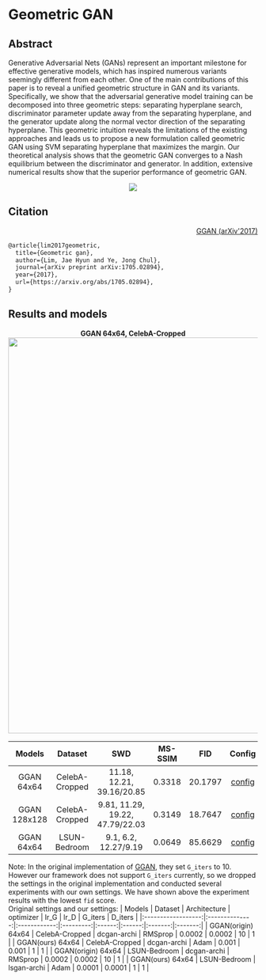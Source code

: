 # Geometric GAN

## Abstract

<!-- [ABSTRACT] -->

Generative Adversarial Nets (GANs) represent an important milestone for effective generative models, which has inspired numerous variants seemingly different from each other. One of the main contributions of this paper is to reveal a unified geometric structure in GAN and its variants. Specifically, we show that the adversarial generative model training can be decomposed into three geometric steps: separating hyperplane search, discriminator parameter update away from the separating hyperplane, and the generator update along the normal vector direction of the separating hyperplane. This geometric intuition reveals the limitations of the existing approaches and leads us to propose a new formulation called geometric GAN using SVM separating hyperplane that maximizes the margin. Our theoretical analysis shows that the geometric GAN converges to a Nash equilibrium between the discriminator and generator. In addition, extensive numerical results show that the superior performance of geometric GAN.

<!-- [IMAGE] -->
<div align=center>
<img src="https://user-images.githubusercontent.com/28132635/143051600-6a3e5c37-259e-4b77-a847-c6ad1eafa65f.JPG"/>
</div>

## Citation

<!-- [ALGORITHM] -->

<summary align="right"><a href="https://arxiv.org/abs/1705.02894">GGAN (arXiv'2017)</a></summary>

```latex
@article{lim2017geometric,
  title={Geometric gan},
  author={Lim, Jae Hyun and Ye, Jong Chul},
  journal={arXiv preprint arXiv:1705.02894},
  year={2017},
  url={https://arxiv.org/abs/1705.02894},
}
```

## Results and models

<div align="center">
  <b> GGAN 64x64, CelebA-Cropped</b>
  <br/>
  <img src="https://user-images.githubusercontent.com/22982797/116691577-9067d800-a9ed-11eb-8ea4-be79884d8502.PNG" width="800"/>
</div>

|    Models    |    Dataset     |               SWD               | MS-SSIM |   FID   |                                                                 Config                                                                 |                                                                                                                                   Download                                                                                                                                   |
|:------------:|:--------------:|:-------------------------------:|:-------:|:-------:|:--------------------------------------------------------------------------------------------------------------------------------------:|:----------------------------------------------------------------------------------------------------------------------------------------------------------------------------------------------------------------------------------------------------------------------------:|
|  GGAN 64x64  | CelebA-Cropped |    11.18, 12.21, 39.16/20.85    | 0.3318  | 20.1797 | [config](https://github.com/open-mmlab/mmgeneration/tree/master/configs/ggan/ggan_celeba-cropped_dcgan-archi_lr-1e-3_64_b128x1_12m.py) |             [model](https://download.openmmlab.com/mmgen/ggan/ggan_celeba-cropped_dcgan-archi_lr-1e-3_64_b128x1_12m.pth)  &#124; [log](https://download.openmmlab.com/mmgen/ggan/ggan_celeba-cropped_dcgan-archi_lr-1e-3_64_b128x1_12m_20210430_113839.log.json)             |
| GGAN 128x128 | CelebA-Cropped | 9.81, 11.29, 19.22, 47.79/22.03 | 0.3149  | 18.7647 | [config](https://github.com/open-mmlab/mmgeneration/tree/master/configs/ggan/ggan_celeba-cropped_dcgan-archi_lr-1e-4_128_b64x1_10m.py) | [model](https://download.openmmlab.com/mmgen/ggan/ggan_celeba-cropped_dcgan-archi_lr-1e-4_128_b64x1_10m_20210430_143027-516423dc.pth) &#124; [log](https://download.openmmlab.com/mmgen/ggan/ggan_celeba-cropped_dcgan-archi_lr-1e-4_128_b64x1_10m_20210423_154258.log.json) |
|  GGAN 64x64  |  LSUN-Bedroom  |      9.1, 6.2, 12.27/9.19       | 0.0649  | 85.6629 |  [config](https://github.com/open-mmlab/mmgeneration/tree/master/configs/ggan/ggan_lsun-bedroom_lsgan_archi_lr-1e-4_64_b128x1_20m.py)  |   [model](https://download.openmmlab.com/mmgen/ggan/ggan_lsun-bedroom_lsgan_archi_lr-1e-4_64_b128x1_20m_20210430_143114-5d99b76c.pth) &#124; [log](https://download.openmmlab.com/mmgen/ggan/ggan_lsun-bedroom_lsgan_archi_lr-1e-4_64_b128x1_20m_20210428_202027.log.json)   |

Note: In the original implementation of [GGAN](https://github.com/lim0606/pytorch-geometric-gan), they set `G_iters` to 10. However our framework does not support `G_iters` currently, so we dropped the settings in the original implementation and conducted several experiments with our own settings. We have shown above the experiment results with the lowest `fid` score. \
Original settings and our settings:
|       Models       |    Dataset     | Architecture | optimizer |  lr_G  |  lr_D  | G_iters | D_iters |
|:------------------:|:--------------:|:------------:|:---------:|:------:|:------:|:-------:|:-------:|
| GGAN(origin) 64x64 | CelebA-Cropped | dcgan-archi  |  RMSprop  | 0.0002 | 0.0002 |   10    |    1    |
|  GGAN(ours) 64x64  | CelebA-Cropped | dcgan-archi  |   Adam    | 0.001  | 0.001  |    1    |    1    |
| GGAN(origin) 64x64 |  LSUN-Bedroom  | dcgan-archi  |  RMSprop  | 0.0002 | 0.0002 |   10    |    1    |
|  GGAN(ours) 64x64  |  LSUN-Bedroom  | lsgan-archi  |   Adam    | 0.0001 | 0.0001 |    1    |    1    |
